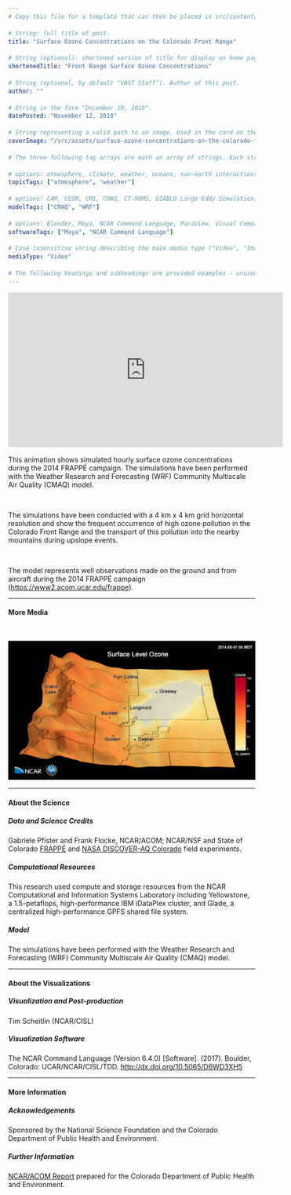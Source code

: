 ```yaml
---
# Copy this file for a template that can then be placed in src/content/visualizations. The name of this file will be used as the URL for the post.

# String: full title of post.
title: "Surface Ozone Concentrations on the Colorado Front Range"

# String (optional): shortened version of title for display on home page in card.
shortenedTitle: "Front Range Surface Ozone Concentrations"

# String (optional, by default "VAST Staff"). Author of this post.
author: ""

# String in the form "December 10, 2019".
datePosted: "November 12, 2018" 

# String representing a valid path to an image. Used in the card on the main page. Likely to be in the form "/src/assets/..." for images located in src/assets.
coverImage: "/src/assets/surface-ozone-concentrations-on-the-colorado-front-range.jpg"

# The three following tag arrays are each an array of strings. Each string (case insensitive) represents a filter from the front page. Tags that do not correspond to a current filter will be ignored for filtering.

# options: atmosphere, climate, weather, oceans, sun-earth interactions, fire dynamics, solid earth, recent publications, experimental technologies
topicTags: ["atmosphere", "weather"]

# options: CAM, CESM, CM1, CMAQ, CT-ROMS, DIABLO Large Eddy Simulation, HRRR, HWRF, MPAS, SIMA, WACCM, WRF
modelTags: ["CMAQ", "WRF"]

# options: Blender, Maya, NCAR Command Language, ParaView, Visual Comparator, VAPOR
softwareTags: ["Maya", "NCAR Command Language"]

# Case insensitive string describing the main media type ("Video", "Image", "App", etc). This is displayed in the post heading as a small tag above the title.
mediaType: "Video"

# The following headings and subheadings are provided examples - unused ones can be deleted. All Markdown content below will be rendered in the frontend.
---
```


<iframe width="560" height="315" src="https://www.youtube.com/embed/jenQ_fPGLTk?si=qllkdn4regs15BSP" title="YouTube video player" frameborder="0" allow="accelerometer; autoplay; clipboard-write; encrypted-media; gyroscope; picture-in-picture; web-share" referrerpolicy="strict-origin-when-cross-origin" allowfullscreen></iframe>

This animation shows simulated hourly surface ozone concentrations during the 2014 FRAPPÉ campaign. The simulations have been performed with the Weather Research and Forecasting (WRF) Community Multiscale Air Quality (CMAQ) model.

<br />

The simulations have been conducted with a 4 km x 4 km grid horizontal resolution and show the frequent occurrence of high ozone pollution in the Colorado Front Range and the transport of this pollution into the nearby mountains during upslope events.

<br />

The model represents well observations made on the ground and from aircraft during the 2014 FRAPPÉ campaign (https://www2.acom.ucar.edu/frappe). 

___

#### More Media

<br /> 

![Surface Ozone Concentrations on the Colorado Front Range](../../assets/surface-ozone-concentrations-on-the-colorado-front-range.jpg)

___

#### About the Science

##### Data and Science Credits

Gabriele Pfister and Frank Flocke, NCAR/ACOM; NCAR/NSF and State of Colorado [FRAPPÉ](https://www2.acom.ucar.edu/frappe) and [NASA DISCOVER-AQ Colorado](https://www-air.larc.nasa.gov/missions/discover-aq/discover-aq.html) field experiments.

##### Computational Resources

This research used compute and storage resources from the NCAR Computational and Information Systems Laboratory including Yellowstone, a 1.5-petaflops, high-performance IBM iDataPlex cluster, and Glade, a centralized high-performance GPFS shared file system.

##### Model

The simulations have been performed with the Weather Research and Forecasting (WRF) Community Multiscale Air Quality (CMAQ) model.

___

#### About the Visualizations

##### Visualization and Post-production

Tim Scheitlin (NCAR/CISL)

##### Visualization Software

The NCAR Command Language (Version 6.4.0) [Software]. (2017). Boulder, Colorado: UCAR/NCAR/CISL/TDD. http://dx.doi.org/10.5065/D6WD3XH5

___

#### More Information

##### Acknowledgements

Sponsored by the National Science Foundation and the Colorado Department of Public Health and Environment.

##### Further Information

[NCAR/ACOM Report](https://www.colorado.gov/airquality/tech_doc_repository.aspx?action=open&file=FRAPPE-NCAR_Final_Report_July2017.pdf) prepared for the Colorado Department of Public Health and Environment.